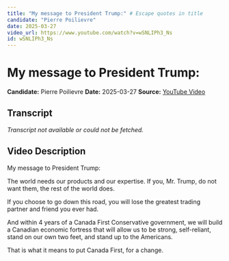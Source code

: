 ```yaml
---
title: "My message to President Trump:" # Escape quotes in title
candidate: "Pierre Poilievre"
date: 2025-03-27
video_url: https://www.youtube.com/watch?v=wSNLIPh3_Ns
id: wSNLIPh3_Ns
---
```


# My message to President Trump:

**Candidate:** Pierre Poilievre
**Date:** 2025-03-27
**Source:** [YouTube Video](https://www.youtube.com/watch?v=wSNLIPh3_Ns)

## Transcript

*Transcript not available or could not be fetched.*

## Video Description

My message to President Trump:

The world needs our products and our expertise. If you, Mr. Trump, do not want them, the rest of the world does. 

If you choose to go down this road, you will lose the greatest trading partner and friend you ever had.

And within 4 years of a Canada First Conservative government, we will build a Canadian economic fortress that will allow us to be strong, self-reliant, stand on our own two feet, and stand up to the Americans.

That is what it means to put Canada First, for a change.